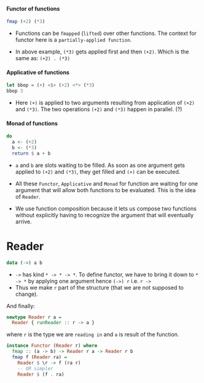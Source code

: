 #### Functor of functions

```haskell
fmap (+2) (*3)
```

* Functions can be `fmapped` (`lifted`) over other functions.
  The context for functor here is a `partially-applied function`.

* In above example, `(*3)` gets applied first and then `(+2)`.
  Which is the same as: `(+2) . (*3)`

#### Applicative of functions

```haskell
let bbop = (+) <$> (+2) <*> (*3)
bbop 3
```

* Here `(+)` is applied to two arguments resulting from application of `(+2)`
  and `(*3)`. The two operations `(+2)` and `(*3)` happen in parallel. (?)

#### Monad of functions

```haskell
do
  a <- (+2)
  b <- (*3)
  return $ a + b
```

* `a` and `b` are slots waiting to be filled. As soon as one argument gets
  applied to `(+2)` and `(*3)`, they get filled and `(+)` can be executed.

* All these `Functor`, `Applicative` and `Monad` for function are waiting for
  one argument that will allow both functions to be evaluated.
  This is the idea of `Reader`.

* We use function composition because it lets us compose two functions without
  explicitly having to recognize the argument that will eventually arrive.

# Reader

```haskell
data (->) a b
```

* `->` has kind `* -> * -> *`. To define functor, we have to bring it down to `* -> *`
  by applying one argument hence `(->) r` i.e. `r ->`
* Thus we make `r` part of the structure (that we are not supposed to change).

And finally:

```haskell
newtype Reader r a =
  Reader { runReader :: r -> a }
```
where `r` is the type we are `reading in` and `a` is result of the function.

```haskell
instance Functor (Reader r) where
  fmap :: (a -> b) -> Reader r a -> Reader r b
  fmap f (Reader ra) =
    Reader $ \r -> f (ra r)
    -- OR simpler
    Reader $ (f . ra)
```
